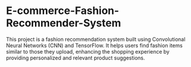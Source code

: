 # E-commerce-Fashion-Recommender-System
This project is a fashion recommendation system built using Convolutional Neural Networks (CNN) and TensorFlow. It helps users find fashion items similar to those they upload, enhancing the shopping experience by providing personalized and relevant product suggestions.
